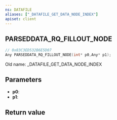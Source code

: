 ```yaml
---
ns: DATAFILE
aliases: ["_DATAFILE_GET_DATA_NODE_INDEX"]
apiset: client
---
```

## PARSEDDATA_RQ_FILLOUT_NODE

```c
// 0x83C3ED532B6E5D07
Any PARSEDDATA_RQ_FILLOUT_NODE(int* p0,Any* p1);
```

Old name: _DATAFILE_GET_DATA_NODE_INDEX

## Parameters
* **p0**:
* **p1**:

## Return value

